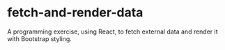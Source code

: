 # fetch-and-render-data
A programming exercise, using React, to fetch external data and render it with Bootstrap styling.
